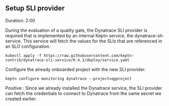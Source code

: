 ## Setup SLI provider
Duration: 2:00

During the evaluation of a quality gate, the Dynatrace SLI provider is required that is implemented by an internal Keptn service, the dynatrace-sli-service. This service will fetch the values for the SLIs that are referenced in an SLO configuration.

```
kubectl apply -f https://raw.githubusercontent.com/keptn-contrib/dynatrace-sli-service/0.4.1/deploy/service.yaml
```

Configure the already onboarded project with the new SLI provider:

```
keptn configure monitoring dynatrace --project=qgproject
```

Positive
: Since we already installed the Dynatrace service, the SLI provider can fetch the credentials to connect to Dynatrace from the same secret we created earlier.